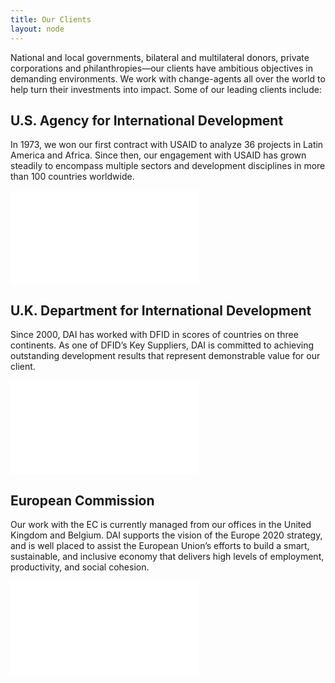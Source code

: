 ```yaml
---
title: Our Clients
layout: node
---
```


National and local governments, bilateral and multilateral donors, private corporations and philanthropies—our clients have ambitious objectives in demanding environments. We work with change-agents all over the world to help turn their investments into impact. Some of our leading clients include:

## U.S. Agency for International Development

In 1973, we won our first contract with USAID to analyze 36 projects in Latin America and Africa. Since then, our engagement with USAID has grown steadily to encompass multiple sectors and development disciplines in more than 100 countries worldwide.

<iframe src="/extras/maps/usaid" frameborder="0"></iframe>

## U.K. Department for International Development

Since 2000, DAI has worked with DFID in scores of countries on three continents. As one of DFID’s Key Suppliers, DAI is committed to achieving outstanding development results that represent demonstrable value for our client.

<iframe src="/extras/maps/dfid" frameborder="0"></iframe>

## European Commission 

Our work with the EC is currently managed from our offices in the United Kingdom and Belgium. DAI supports the vision of the Europe 2020 strategy, and is well placed to assist the European Union’s efforts to build a smart, sustainable, and inclusive economy that delivers high levels of employment, productivity, and social cohesion.

<iframe src="/extras/maps/ec" frameborder="0"></iframe>
